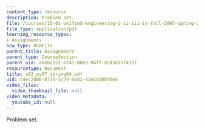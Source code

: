 ```yaml
---
content_type: resource
description: Problem set.
file: /courses/16-01-unified-engineering-i-ii-iii-iv-fall-2005-spring-2006/c4ec2d0b87195c79860242a5d20b9b64_s03_ps07_spring04.pdf
file_type: application/pdf
learning_resource_types:
- Assignments
ocw_type: OCWFile
parent_title: Assignments
parent_type: CourseSection
parent_uid: a6eb2151-6f41-806d-94ff-dc83eb5f4337
resourcetype: Document
title: s03_ps07_spring04.pdf
uid: c4ec2d0b-8719-5c79-8602-42a5d20b9b64
video_files:
  video_thumbnail_file: null
video_metadata:
  youtube_id: null
---
```

Problem set.